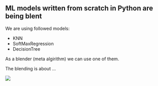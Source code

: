 ## ML models written from scratch in Python are being blent  

We are using followed models:
- KNN
- SoftMaxRegression
- DecisionTree

As a blender (meta algirithm) we can use one of them.

The blending is about ...

![](bootstrap.png)